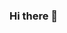 ### Hi there 👋

<!--
**keyskull/keyskull** is a ✨ _special_ ✨ repository because its `README.md` (this file) appears on your GitHub profile.

###### -> My Github Stats
[![](https://github-readme-stats.vercel.app/api?username=keyskull&show_icons=true)]() 



Here are some ideas to get you started:

- 🔭 I’m currently working on ...
- 🌱 I’m currently learning ...
- 👯 I’m looking to collaborate on ...
- 🤔 I’m looking for help with ...
- 💬 Ask me about ...
- 📫 How to reach me: ...
- 😄 Pronouns: ...
- ⚡ Fun fact: ...
-->
